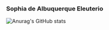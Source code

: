 ### Sophia de Albuquerque Eleuterio

![Anurag's GitHub stats](https://github-readme-stats.vercel.app/api?username=AophiaAlbuquerque&show_icons=true&theme=tokyonight)
